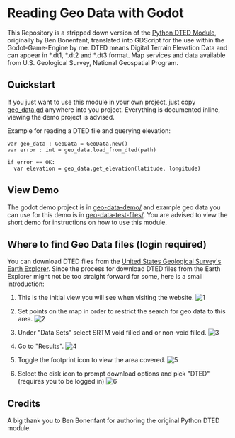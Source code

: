 # Reading Geo Data with Godot

This Repository is a stripped down version of the [Python DTED Module](https://pypi.org/project/dted/),
originally by Ben Bonenfant, translated into GDScript for the use within the Godot-Game-Engine by me.
DTED means Digital Terrain Elevation Data and can appear in *.dt1, *.dt2 and *.dt3 format.
Map services and data available from U.S. Geological Survey, National Geospatial Program.

## Quickstart

If you just want to use this module in your own project, just copy [geo_data.gd](https://github.com/HauptmannBoosted/Godot-GeoData-DTED/blob/master/geo-data-demo/geo_data.gd) anywhere into you project.
Everything is documented inline, viewing the demo project is advised.

Example for reading a DTED file and querying elevation:

```GDScript
var geo_data : GeoData = GeoData.new()
var error : int = geo_data.load_from_dted(path)

if error == OK:
  var elevation = geo_data.get_elevation(latitude, longitude)
```

## View Demo

The godot demo project is in [geo-data-demo/](https://github.com/HauptmannBoosted/Godot-GeoData-DTED/tree/master/geo-data-demo) and example geo data you can use for this demo is in [geo-data-test-files/](https://github.com/HauptmannBoosted/Godot-GeoData-DTED/tree/master/geo-data-test-files).
You are advised to view the short demo for instructions on how to use this module.

## Where to find Geo Data files (login required)

You can download DTED files from the [United States Geological Survey's Earth Explorer](https://earthexplorer.usgs.gov/).
Since the process for download DTED files from the Earth Explorer might not be too straight forward for some, here is a small introduction:

1. This is the initial view you will see when visiting the website.
![1](https://github.com/user-attachments/assets/87e85eb0-39e3-4043-a85d-c4dc139e5a2b)

2. Set points on the map in order to restrict the search for geo data to this area.
![2](https://github.com/user-attachments/assets/e849ff1b-c8cf-4a75-9a33-3caa75b2d861)

3. Under "Data Sets" select SRTM void filled and or non-void filled.
![3](https://github.com/user-attachments/assets/e1ff508d-749a-4f28-954b-76c19033be43)

4. Go to "Results".
![4](https://github.com/user-attachments/assets/80824fbf-4172-4fc3-b3f5-d5b5192d313a)

5. Toggle the footprint icon to view the area covered.
![5](https://github.com/user-attachments/assets/6659f827-49c1-4351-bfa6-cc3cdc502524)

6. Select the disk icon to prompt download options and pick "DTED" (requires you to be logged in)
![6](https://github.com/user-attachments/assets/dff75969-5fe9-4cd5-9041-835061187490)

## Credits

A big thank you to Ben Bonenfant for authoring the original Python DTED module.
